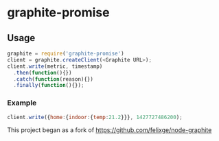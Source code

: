 # graphite-promise

## Usage

```js
graphite = require('graphite-promise')
client = graphite.createClient(<Graphite URL>);
client.write(metric, timestamp)
  .then(function(){})
  .catch(function(reason){})
  .finally(function(){});
```
### Example

```js
client.write({home:{indoor:{temp:21.2}}}, 1427727486200);
```

This project began as a fork of https://github.com/felixge/node-graphite
